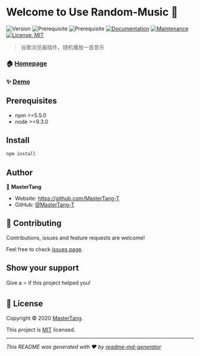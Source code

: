 # Welcome to Use Random-Music 👋
![Version](https://img.shields.io/badge/version-1.0.0-blue.svg?cacheSeconds=2592000)
![Prerequisite](https://img.shields.io/badge/npm-%3E%3D5.5.0-blue.svg)
![Prerequisite](https://img.shields.io/badge/node-%3E%3D9.3.0-blue.svg)
[![Documentation](https://img.shields.io/badge/documentation-yes-brightgreen.svg)](https://github.com/MasterTang-T/Random-Music)
[![Maintenance](https://img.shields.io/badge/Maintained%3F-yes-green.svg)](https://github.com/kefranabg/readme-md-generator/graphs/commit-activity)
[![License: MIT](https://img.shields.io/github/license/MasterTang-T/Random-Music)](https://github.com/kefranabg/readme-md-generator/blob/master/LICENSE)

> 谷歌浏览器插件，随机播放一首音乐

### 🏠 [Homepage](https://github.com/MasterTang-T/Random-Music)

### ✨ [Demo](https://github.com/MasterTang-T/Random-Music)

## Prerequisites

- npm >=5.5.0
- node >=9.3.0

## Install

```sh
npm install
```

## Author

👤 **MasterTang**

* Website: https://github.com/MasterTang-T
* GitHub: [@MasterTang-T](https://github.com/MasterTang-T)

## 🤝 Contributing

Contributions, issues and feature requests are welcome!

Feel free to check [issues page](https://github.com/MasterTang-T/Random-Music/issues). 

## Show your support

Give a ⭐️ if this project helped you!


## 📝 License

Copyright © 2020 [MasterTang](https://github.com/MasterTang-T).

This project is [MIT](https://github.com/kefranabg/readme-md-generator/blob/master/LICENSE) licensed.

***
_This README was generated with ❤️ by [readme-md-generator](https://github.com/kefranabg/readme-md-generator)_